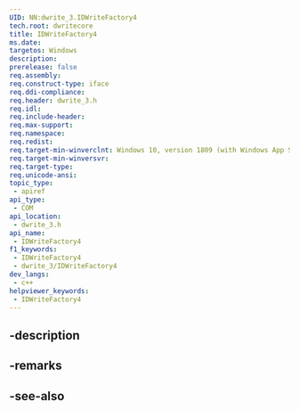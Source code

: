 ```yaml
---
UID: NN:dwrite_3.IDWriteFactory4
tech.root: dwritecore
title: IDWriteFactory4
ms.date: 
targetos: Windows
description: 
prerelease: false
req.assembly: 
req.construct-type: iface
req.ddi-compliance: 
req.header: dwrite_3.h
req.idl: 
req.include-header: 
req.max-support: 
req.namespace: 
req.redist: 
req.target-min-winverclnt: Windows 10, version 1809 (with Windows App SDK 0.5 or later)
req.target-min-winversvr: 
req.target-type: 
req.unicode-ansi: 
topic_type:
 - apiref
api_type:
 - COM
api_location:
 - dwrite_3.h
api_name:
 - IDWriteFactory4
f1_keywords:
 - IDWriteFactory4
 - dwrite_3/IDWriteFactory4
dev_langs:
 - c++
helpviewer_keywords:
 - IDWriteFactory4
---
```


## -description

## -remarks

## -see-also

